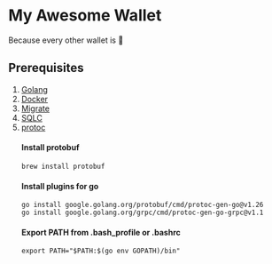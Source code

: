 # My Awesome Wallet

Because every other wallet is 💩


## Prerequisites
1. [Golang](https://golang.org/doc/install)
2. [Docker](https://www.docker.com/products/docker-desktop)
3. [Migrate](https://github.com/golang-migrate/migrate/tree/master/cmd/migrate)
4. [SQLC](https://docs.sqlc.dev/en/latest/overview/install.html)
6. [protoc](https://grpc.io/docs/protoc-installation/)  
   #### Install protobuf
    `brew install protobuf`  
   #### Install plugins for go
    `go install google.golang.org/protobuf/cmd/protoc-gen-go@v1.26`    
    `go install google.golang.org/grpc/cmd/protoc-gen-go-grpc@v1.1`  
   #### Export PATH from .bash_profile or .bashrc
    `export PATH="$PATH:$(go env GOPATH)/bin"`